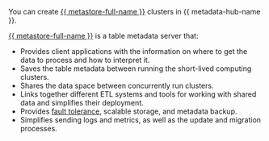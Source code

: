 You can create [{{ metastore-full-name }}](../../metadata-hub/operations/metastore/cluster-create.md) clusters in {{ metadata-hub-name }}.

[{{ metastore-full-name }}](https://cwiki.apache.org/confluence/display/hive/design#Design-Metastore) is a table metadata server that:

* Provides client applications with the information on where to get the data to process and how to interpret it.
* Saves the table metadata between running the short-lived computing clusters.
* Shares the data space between concurrently run clusters.
* Links together different ETL systems and tools for working with shared data and simplifies their deployment.
* Provides [fault tolerance](../../architecture/fault-tolerance.md), scalable storage, and metadata backup.
* Simplifies sending logs and metrics, as well as the update and migration processes.